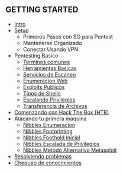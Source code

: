 ## GETTING STARTED

+ [Intro](https://github.com/jcca1992/INFOSEC/blob/HackTheBox/Getting%20Started/Intro.md)
+ [Setup](https://github.com/jcca1992/INFOSEC/blob/HackTheBox/Getting%20Started/Setup.md)
    + Primeros Pasos con SO para Pentest
    + Mantenerse Organizado
    + Conectar Usando VPN
+ Pentesting Basico
    + [Terminos comunes](https://github.com/jcca1992/INFOSEC/blob/HackTheBox/Getting%20Started/PB-Common-Terms.md)
    + [Herramientas Basicas](https://github.com/jcca1992/INFOSEC/blob/HackTheBox/Getting%20Started/PB-Basic-Tools.md)
    + [Servicios de Escaneo](https://github.com/jcca1992/INFOSEC/blob/HackTheBox/Getting%20Started/PB-Scan-Service.md)
    + [Enumeracion Web](https://github.com/jcca1992/INFOSEC/blob/HackTheBox/Getting%20Started/PB-Web-Enum.md)
    + [Exploits Publicos](https://github.com/jcca1992/INFOSEC/blob/HackTheBox/Getting%20Started/PB-Public-Exploit.md)
    + [Tipos de Shells](https://github.com/jcca1992/INFOSEC/blob/HackTheBox/Getting%20Started/PB-Type-Shell.md)
    + [Escalando Privilegios](https://github.com/jcca1992/INFOSEC/blob/HackTheBox/Getting%20Started/PB-Privilege-Scaling.md)
    + [Transferencia de Archivos](https://github.com/jcca1992/INFOSEC/blob/HackTheBox/Getting%20Started/PB-Transfer-File.md)
+ [Comenzando con Hack The Box (HTB)](https://github.com/jcca1992/INFOSEC/blob/HackTheBox/Getting%20Started/Comenzando-HackTheBox(HTB).md)
+ Atacando tu primera maquina
    + [Nibbles Enumeracion](https://github.com/jcca1992/INFOSEC/blob/HackTheBox/Getting%20Started/Nibbles-enum.md)
    + [Nibbles Footprinting](https://github.com/jcca1992/INFOSEC/blob/HackTheBox/Getting%20Started/Nibbles-Web-Footprinting.md)
    + [Nibbles Foothold Inicial](https://github.com/jcca1992/INFOSEC/blob/HackTheBox/Getting%20Started/Nibbles-Foothold-Inicial.md)
    + [Nibbles Escalada de Privilegios](https://github.com/jcca1992/INFOSEC/blob/HackTheBox/Getting%20Started/Nibbles-Escalada-Privilegios.md)
    + [Nibbles Metodo Alternativo Metasploit](https://github.com/jcca1992/INFOSEC/blob/HackTheBox/Getting%20Started/Nibbles-Alternativo-Metaesploit.md)
+ [Resolviendo problemas](https://github.com/jcca1992/INFOSEC/blob/HackTheBox/Getting%20Started/Resolviendo-Problemas.md)
+ [Chequeo de conocimientos](https://github.com/jcca1992/INFOSEC/blob/HackTheBox/Getting%20Started/Knowledge-Check.md)
